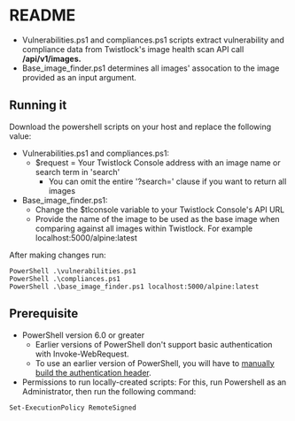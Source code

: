 # README
* Vulnerabilities.ps1 and compliances.ps1 scripts extract vulnerability and compliance data from Twistlock's image health scan API call **/api/v1/images.**
* Base_image_finder.ps1 determines all images' assocation to the image provided as an input argument.

## Running it
Download the powershell scripts on your host and replace the following value:
* Vulnerabilities.ps1 and compliances.ps1:
  * $request = Your Twistlock Console address with an image name or search term in 'search'
    * You can omit the entire '?search=<image>' clause if you want to return all images
* Base_image_finder.ps1:
  * Change the $tlconsole variable to your Twistlock Console's API URL
  * Provide the name of the image to be used as the base image when comparing against all images within Twistlock. For example localhost:5000/alpine:latest 

After making changes run:
```
PowerShell .\vulnerabilities.ps1
PowerShell .\compliances.ps1
PowerShell .\base_image_finder.ps1 localhost:5000/alpine:latest
```

## Prerequisite 
* PowerShell version 6.0 or greater
  * Earlier versions of PowerShell don't support basic authentication with Invoke-WebRequest.
  * To use an earlier version of PowerShell, you will have to [manually build the authentication header](https://pallabpain.wordpress.com/2016/09/14/rest-api-call-with-basic-authentication-in-powershell/).
* Permissions to run locally-created scripts:
For this, run Powershell as an Administrator, then run the following command:
```
Set-ExecutionPolicy RemoteSigned
```

